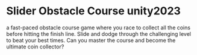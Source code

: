 # Slider Obstacle Course unity2023
 a fast-paced obstacle course game where you race to collect all the coins before hitting the finish line. Slide and dodge through the challenging level to beat your best times. Can you master the course and become the ultimate coin collector?
